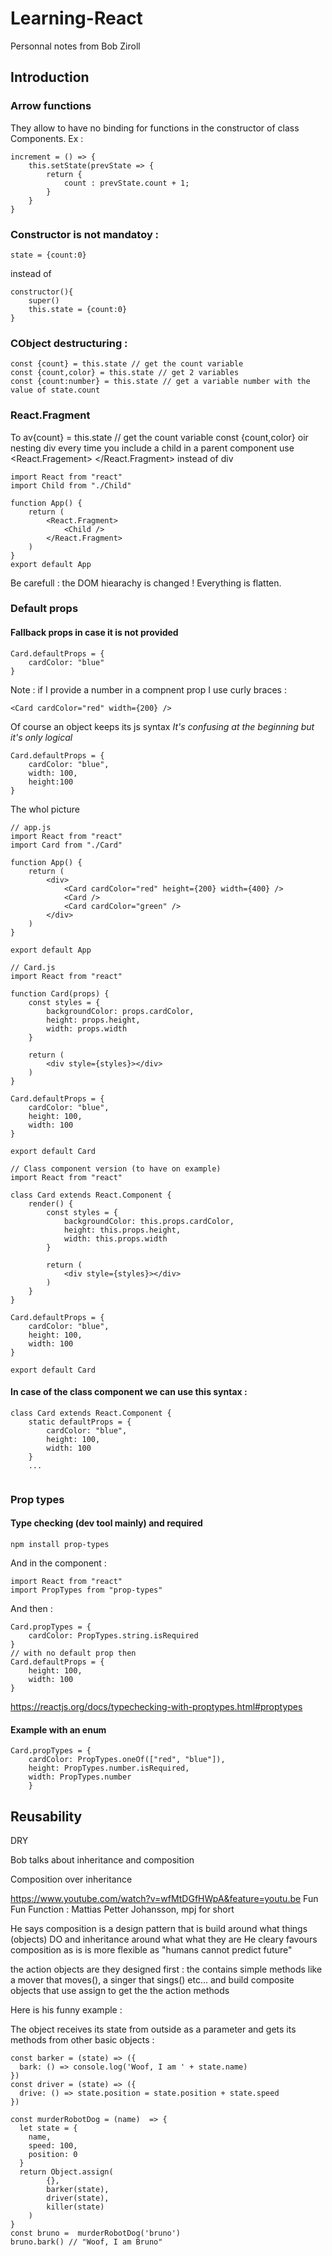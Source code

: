 # Learning-React
Personnal notes from Bob Ziroll

## Introduction

### Arrow functions
They allow to have no binding for functions in the constructor of class Components.
Ex : 
```
increment = () => {
    this.setState(prevState => {
        return {
            count : prevState.count + 1;
        }
    }
}
```
### Constructor is not mandatoy :
```
state = {count:0}
```
instead of 
```
constructor(){
    super()
    this.state = {count:0}
}
```

### CObject destructuring :
```
const {count} = this.state // get the count variable
const {count,color} = this.state // get 2 variables
const {count:number} = this.state // get a variable number with the value of state.count
```

### React.Fragment

To av{count} = this.state // get the count variable
const {count,color} oir nesting div every time you include a child in a parent component use <React.Fragement> </React.Fragment> instead of div

```
import React from "react"
import Child from "./Child"

function App() {
    return (
        <React.Fragment>
            <Child />
        </React.Fragment>
    )
}
export default App
```
Be carefull : the DOM hiearachy is changed ! Everything is flatten.

### Default props

#### Fallback props in case it is not provided
```
Card.defaultProps = {
    cardColor: "blue"
}
```
Note : if I provide a number in a compnent prop I use curly braces : 
```
<Card cardColor="red" width={200} />
```
Of course an object keeps its js syntax _It's confusing at the beginning but it's only logical_
```
Card.defaultProps = {
    cardColor: "blue",
    width: 100,
    height:100
}
```
The whol picture
```
// app.js
import React from "react"
import Card from "./Card"

function App() {
    return (
        <div>
            <Card cardColor="red" height={200} width={400} />
            <Card />
            <Card cardColor="green" />
        </div>
    )
}

export default App

// Card.js
import React from "react"

function Card(props) {
    const styles = {
        backgroundColor: props.cardColor,
        height: props.height,
        width: props.width
    }
    
    return (
        <div style={styles}></div>
    )
}

Card.defaultProps = {
    cardColor: "blue",
    height: 100,
    width: 100
}

export default Card

// Class component version (to have on example)
import React from "react"

class Card extends React.Component {
    render() {
        const styles = {
            backgroundColor: this.props.cardColor,
            height: this.props.height,
            width: this.props.width
        }
        
        return (
            <div style={styles}></div>
        )
    }
}

Card.defaultProps = {
    cardColor: "blue",
    height: 100,
    width: 100
}

export default Card
```

#### In case of the class component we can use this syntax :

```
class Card extends React.Component {
    static defaultProps = {
        cardColor: "blue",
        height: 100,
        width: 100
    }
    ...
 
```   
### Prop types 
#### Type checking (dev tool mainly) and required

``` 
npm install prop-types
``` 
And in the component :
``` 
import React from "react"
import PropTypes from "prop-types"
``` 
And then :
```
Card.propTypes = {
    cardColor: PropTypes.string.isRequired
}
// with no default prop then
Card.defaultProps = {
    height: 100,
    width: 100
}
```
https://reactjs.org/docs/typechecking-with-proptypes.html#proptypes

#### Example with an enum
```
Card.propTypes = {
    cardColor: PropTypes.oneOf(["red", "blue"]),
    height: PropTypes.number.isRequired,
    width: PropTypes.number
    }
```

## Reusability

DRY

Bob talks about inheritance and composition


Composition over inheritance

https://www.youtube.com/watch?v=wfMtDGfHWpA&feature=youtu.be Fun Fun Function : Mattias Petter Johansson, mpj for short

He says composition is a design pattern that is build around what things (objects) DO and inheritance around what what they are
He cleary favours composition as is is more flexible as "humans cannot predict future"

the action objects are they designed first : the contains simple methods like a mover that moves(), a singer that sings() etc...
and build composite objects that use assign to get the the action methods 

Here is his funny example :

The object receives its state from outside as a parameter
and gets its methods from other basic objects :
```
const barker = (state) => ({
  bark: () => console.log('Woof, I am ' + state.name)
})
const driver = (state) => ({
  drive: () => state.position = state.position + state.speed
})

const murderRobotDog = (name)  => {
  let state = {
    name,
    speed: 100,
    position: 0
  }
  return Object.assign(
        {},
        barker(state),
        driver(state),
        killer(state)
    )
}
const bruno =  murderRobotDog('bruno')
bruno.bark() // "Woof, I am Bruno"
```







